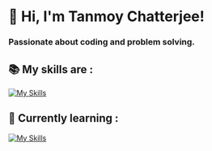 # 👋 Hi, I'm Tanmoy Chatterjee!

### Passionate about coding and problem solving.
<!--
**iamTANMOY7/iamTANMOY7** is a ✨ _special_ ✨ repository because its `README.md` (this file) appears on your GitHub profile.

Here are some ideas to get you started:

- 🔭 I’m currently working on ...
- 🌱 I’m currently learning ...
- 👯 I’m looking to collaborate on ...
- 🤔 I’m looking for help with ...
- 💬 Ask me about ...
- 📫 How to reach me: ...
- 😄 Pronouns: ...
- ⚡ Fun fact: ...
-->
## 📚 My skills are :
[![My Skills](https://skillicons.dev/icons?i=python,django,mysql,sqlite,postgresql,tensorflow,html,css,java,linux,git,github,vscode)](https://skillicons.dev)

## 🌱 Currently learning :
[![My Skills](https://skillicons.dev/icons?i=mongodb,nodejs,npm)](https://skillicons.dev)

